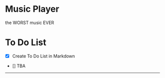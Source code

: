 # Music Player
the WORST music EVER

# To Do List
- [x] Create To Do List in Markdown
- [] TBA

---
